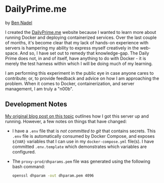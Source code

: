 
# DailyPrime.me

by [Ben Nadel][bennadel]

I created the [DailyPrime.me][dailyprime] website because I wanted to learn more about
running Docker and deploying containerized services. Over the last couple of months, it's
become clear that my lack of hands-on experience with servers is hampering my ability to
express myself creatively in the web-space. And so, I have set out to remedy that
knowledge-gap. The Daily Prime does not, in and of itself, have anything to do with
Docker - it is merely the test harness within which I will be doing much of my learning.

I am performing this experiment in the public eye in case anyone cares to contribute; or,
to provide feedback and advice on how I am approaching the problem. When it comes to
Docker, containerization, and server management, I am truly a "n00b".

## Development Notes

[My original blog post on this topic][bennadel-3419] outlines how I got this server up
and running. However, a few notes on things that have changed:

* I have a `.env` file that is _not committed to git_ that contains secrets. This `.env`
  file is automatically consumed by Docker Compose, and exposes `${VAR}` variables that
  I can use in my `docker-compose.yml` file(s). I have committed `.env.template` which 
  demonstrates which variables are configured.

* The `proxy-prod/dhparams.pem` file was generated using the following bash command:
  
  ```sh
  openssl dhparam -out dhparam.pem 4096
  ``` 


[bennadel]: https://www.bennadel.com
[bennadel-3419]: https://www.bennadel.com/blog/3419-from-noob-to-docker-on-digitalocean-with-nginx-node-js-datadog-logs-dogstatsd-and-letsencrypt-ssl-certificates.htm
[dailyprime]: https://dailyprime.me
[docker]: https://www.docker.com
